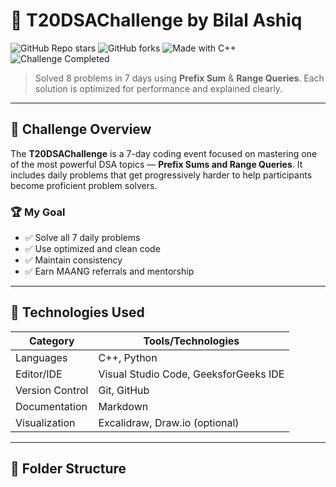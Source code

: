 # 🧠 T20DSAChallenge by Bilal Ashiq

![GitHub Repo stars](https://img.shields.io/github/stars/thecallmeBilalAshiq/T20DSAChallenge?style=social)
![GitHub forks](https://img.shields.io/github/forks/thecallmeBilalAshiq/T20DSAChallenge?style=social)
![Made with C++](https://img.shields.io/badge/Made%20with-C++-blue?logo=c%2B%2B)
![Challenge Completed](https://img.shields.io/badge/Challenge-7%20Days%20Completed-success)

> Solved 8 problems in 7 days using **Prefix Sum** & **Range Queries**. Each solution is optimized for performance and explained clearly.

---

## 📌 Challenge Overview

The **T20DSAChallenge** is a 7-day coding event focused on mastering one of the most powerful DSA topics — **Prefix Sums and Range Queries**. It includes daily problems that get progressively harder to help participants become proficient problem solvers.

### 🏆 My Goal

- ✅ Solve all 7 daily problems
- ✅ Use optimized and clean code
- ✅ Maintain consistency
- ✅ Earn MAANG referrals and mentorship

---

## 🚀 Technologies Used

| Category         | Tools/Technologies               |
|------------------|----------------------------------|
| Languages        | C++, Python                      |
| Editor/IDE       | Visual Studio Code, GeeksforGeeks IDE |
| Version Control  | Git, GitHub                      |
| Documentation    | Markdown                         |
| Visualization    | Excalidraw, Draw.io (optional)   |

---

## 📂 Folder Structure


